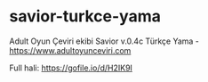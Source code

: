 # savior-turkce-yama
Adult Oyun Çeviri ekibi Savior v.0.4c Türkçe Yama - https://www.adultoyunceviri.com

Full hali: https://gofile.io/d/H2IK9I
